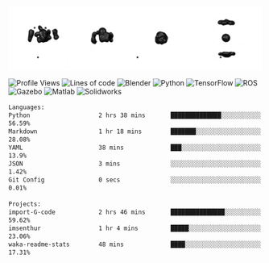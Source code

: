 ![cubes](https://github.com/imsenthur/imsenthur/blob/master/cubes.gif)

<!--START_SECTION:waka-->
![Profile Views](http://img.shields.io/badge/Profile%20views-190-blue)
![Lines of code](https://img.shields.io/badge/From%20%22Hello%2C%20World%21%22%2C%20I%27ve%20written-556748%20lines%20of%20code-blue)
![Blender](https://img.shields.io/badge/-Blender-orange)
![Python](https://img.shields.io/badge/-Python-blue)
![TensorFlow](https://img.shields.io/badge/-TensorFlow-ff8c00)
![ROS](https://img.shields.io/badge/-ROS-20b2aa)
![Gazebo](https://img.shields.io/badge/-Gazebo-lightgrey)
![Matlab](https://img.shields.io/badge/-Matlab-ffd700)
![Solidworks](https://img.shields.io/badge/-Solidworks-red)
```text
Languages: 
Python                   2 hrs 38 mins       ██████████████░░░░░░░░░░░   56.59% 
Markdown                 1 hr 18 mins        ███████░░░░░░░░░░░░░░░░░░   28.08% 
YAML                     38 mins             ███░░░░░░░░░░░░░░░░░░░░░░   13.9% 
JSON                     3 mins              ░░░░░░░░░░░░░░░░░░░░░░░░░   1.42% 
Git Config               0 secs              ░░░░░░░░░░░░░░░░░░░░░░░░░   0.01%

Projects: 
import-G-code            2 hrs 46 mins       ███████████████░░░░░░░░░░   59.62% 
imsenthur                1 hr 4 mins         █████░░░░░░░░░░░░░░░░░░░░   23.06% 
waka-readme-stats        48 mins             ████░░░░░░░░░░░░░░░░░░░░░   17.31%
```


<!--END_SECTION:waka-->
